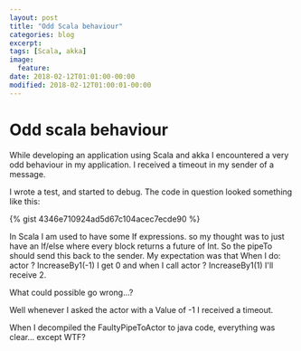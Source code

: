 ```yaml
---
layout: post
title: "Odd Scala behaviour"
categories: blog
excerpt:
tags: [Scala, akka]
image:
  feature:
date: 2018-02-12T01:01:00-00:00
modified: 2018-02-12T01:00:01-00:00
---
```


# Odd scala behaviour

While developing an application using Scala and akka I encountered a very odd behaviour in my application. I received a timeout in my sender of a message.

I wrote a test, and started to debug. The code in question looked something like this:

{% gist 4346e710924ad5d67c104acec7ecde90 %}

In Scala I am used to have some If expressions. so my thought was to just have an If/else where every block returns a future of Int.
So the pipeTo should send this back to the sender.
My expectation was that When I do:
actor ? IncreaseBy1(-1) I get 0 and when I call actor ? IncreaseBy1(1) I'll receive 2.

What could possible go wrong...?

Well whenever I asked the actor with a Value of -1 I received a timeout.

When I decompiled the FaultyPipeToActor to java code, everything was clear... except WTF?
